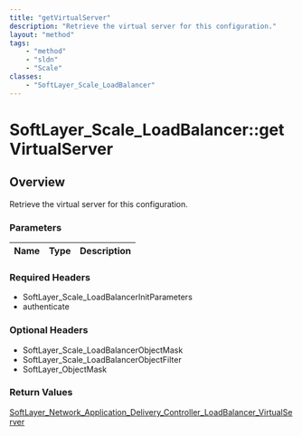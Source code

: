 ```yaml
---
title: "getVirtualServer"
description: "Retrieve the virtual server for this configuration."
layout: "method"
tags:
    - "method"
    - "sldn"
    - "Scale"
classes:
    - "SoftLayer_Scale_LoadBalancer"
---
```

# SoftLayer_Scale_LoadBalancer::getVirtualServer
## Overview 
Retrieve the virtual server for this configuration.

### Parameters 
|Name | Type | Description |
| --- | --- | --- |


### Required Headers
* SoftLayer_Scale_LoadBalancerInitParameters
* authenticate

### Optional Headers
* SoftLayer_Scale_LoadBalancerObjectMask
* SoftLayer_Scale_LoadBalancerObjectFilter
* SoftLayer_ObjectMask

### Return Values
<a href='/reference/datatypes/SoftLayer_Network_Application_Delivery_Controller_LoadBalancer_VirtualServer'>SoftLayer_Network_Application_Delivery_Controller_LoadBalancer_VirtualServer </a>

